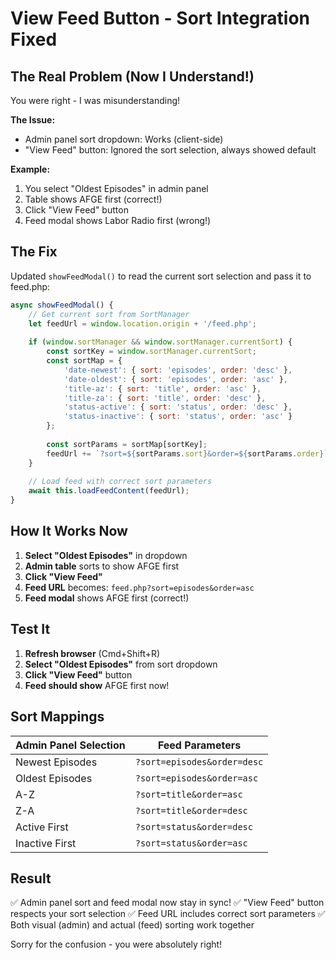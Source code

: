# View Feed Button - Sort Integration Fixed

## The Real Problem (Now I Understand!)

You were right - I was misunderstanding!

**The Issue:**
- Admin panel sort dropdown: Works (client-side)
- "View Feed" button: Ignored the sort selection, always showed default

**Example:**
1. You select "Oldest Episodes" in admin panel
2. Table shows AFGE first (correct!)
3. Click "View Feed" button
4. Feed modal shows Labor Radio first (wrong!)

## The Fix

Updated `showFeedModal()` to read the current sort selection and pass it to feed.php:

```javascript
async showFeedModal() {
    // Get current sort from SortManager
    let feedUrl = window.location.origin + '/feed.php';
    
    if (window.sortManager && window.sortManager.currentSort) {
        const sortKey = window.sortManager.currentSort;
        const sortMap = {
            'date-newest': { sort: 'episodes', order: 'desc' },
            'date-oldest': { sort: 'episodes', order: 'asc' },
            'title-az': { sort: 'title', order: 'asc' },
            'title-za': { sort: 'title', order: 'desc' },
            'status-active': { sort: 'status', order: 'desc' },
            'status-inactive': { sort: 'status', order: 'asc' }
        };
        
        const sortParams = sortMap[sortKey];
        feedUrl += `?sort=${sortParams.sort}&order=${sortParams.order}`;
    }
    
    // Load feed with correct sort parameters
    await this.loadFeedContent(feedUrl);
}
```

## How It Works Now

1. **Select "Oldest Episodes"** in dropdown
2. **Admin table** sorts to show AFGE first
3. **Click "View Feed"**
4. **Feed URL** becomes: `feed.php?sort=episodes&order=asc`
5. **Feed modal** shows AFGE first (correct!)

## Test It

1. **Refresh browser** (Cmd+Shift+R)
2. **Select "Oldest Episodes"** from sort dropdown
3. **Click "View Feed"** button
4. **Feed should show** AFGE first now!

## Sort Mappings

| Admin Panel Selection | Feed Parameters |
|----------------------|-----------------|
| Newest Episodes | `?sort=episodes&order=desc` |
| Oldest Episodes | `?sort=episodes&order=asc` |
| A-Z | `?sort=title&order=asc` |
| Z-A | `?sort=title&order=desc` |
| Active First | `?sort=status&order=desc` |
| Inactive First | `?sort=status&order=asc` |

## Result

✅ Admin panel sort and feed modal now stay in sync!
✅ "View Feed" button respects your sort selection
✅ Feed URL includes correct sort parameters
✅ Both visual (admin) and actual (feed) sorting work together

Sorry for the confusion - you were absolutely right!

